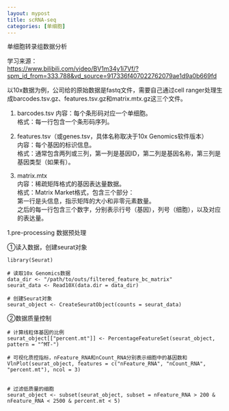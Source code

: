 ```yaml
---
layout: mypost
title: scRNA-seq
categories: [单细胞]
---
```


单细胞转录组数据分析

学习来源：  
https://www.bilibili.com/video/BV1m34y1i7Vf/?spm_id_from=333.788&vd_source=917336f407022762079ae1d9a0b669fd

以10x数据为例，公司给的原始数据是fastq文件，需要自己通过cell ranger处理生成barcodes.tsv.gz、features.tsv.gz和matrix.mtx.gz这三个文件。
1. barcodes.tsv
内容：每个条形码对应一个单细胞。  
格式：每一行包含一个条形码序列。  

2. features.tsv（或genes.tsv，具体名称取决于10x Genomics软件版本）  
内容：每个基因的标识信息。  
格式：通常包含两列或三列，第一列是基因ID，第二列是基因名称，第三列是基因类型（如果有）。  

3. matrix.mtx  
内容：稀疏矩阵格式的基因表达量数据。  
格式：Matrix Market格式，包含三个部分：  
第一行是头信息，指示矩阵的大小和非零元素数量。  
之后的每一行包含三个数字，分别表示行号（基因），列号（细胞），以及对应的表达量。  

1.pre-processing 数据预处理

①读入数据，创建seurat对象
```
library(Seurat)

# 读取10x Genomics数据
data_dir <- "/path/to/outs/filtered_feature_bc_matrix"
seurat_data <- Read10X(data.dir = data_dir)

# 创建Seurat对象
seurat_object <- CreateSeuratObject(counts = seurat_data)

```
②数据质量控制
```
# 计算线粒体基因的比例
seurat_object[["percent.mt"]] <- PercentageFeatureSet(seurat_object, pattern = "^MT-")

# 可视化质控指标，nFeature_RNA和nCount_RNA分别表示细胞中的基因数和
VlnPlot(seurat_object, features = c("nFeature_RNA", "nCount_RNA", "percent.mt"), ncol = 3)


# 过滤低质量的细胞
seurat_object <- subset(seurat_object, subset = nFeature_RNA > 200 & nFeature_RNA < 2500 & percent.mt < 5)
```






